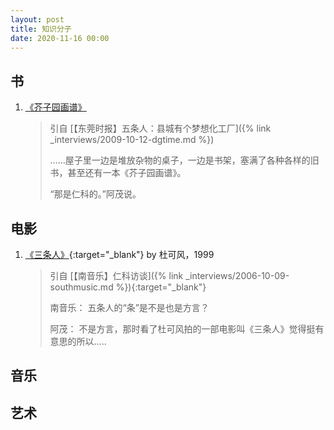 ```yaml
---
layout: post
title: 知识分子
date: 2020-11-16 00:00
---
```

## 书
1. [《芥子园画谱》](https://book.douban.com/subject/1720487/)
    > 引自
    > [【东莞时报】五条人：县城有个梦想化工厂]({% link _interviews/2009-10-12-dgtime.md %})
    >
    > ……屋子里一边是堆放杂物的桌子，一边是书架，塞满了各种各样的旧书，甚至还有一本《芥子园画谱》。
    >
    > “那是仁科的。”阿茂说。

## 电影
1. [《三条人》](https://movie.douban.com/subject/1301950/){:target="_blank"} by 杜可风，1999 
   > 引自
   > [【南音乐】仁科访谈]({% link _interviews/2006-10-09-southmusic.md %}){:target="_blank"}
   > 
   > 南音乐： 五条人的“条”是不是也是方言？
   > 
   > 阿茂： 不是方言，那时看了杜可风拍的一部电影叫《三条人》觉得挺有意思的所以…..

## 音乐

## 艺术
